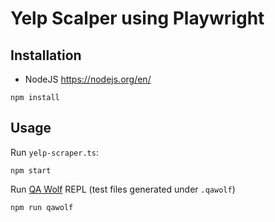 # Yelp Scalper using Playwright

## Installation

- NodeJS https://nodejs.org/en/

```shell script
npm install
```

## Usage

Run `yelp-scraper.ts`:

```shell script
npm start
```

Run [QA Wolf](https://www.qawolf.com/) REPL (test files generated under `.qawolf`)

```shell script
npm run qawolf
```